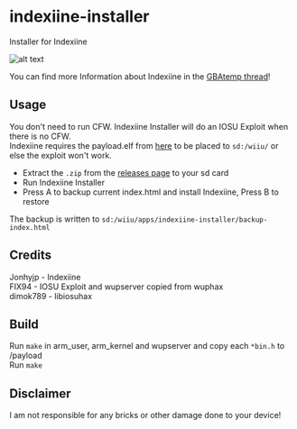 # indexiine-installer
Installer for Indexiine

![alt text](https://i.imgur.com/TrjtBUx.png "Icon")

You can find more Information about Indexiine in the [GBAtemp thread](https://gbatemp.net/threads/indexiine-load-cfw-during-boot-and-offline-without-a-vc-ds-title.553681/)!

## Usage

You don't need to run CFW. Indexiine Installer will do an IOSU Exploit when there is no CFW.  
Indexiine requires the payload.elf from [here](https://github.com/wiiu-env/homebrew_launcher_installer/releases/tag/v1.4) to be placed to `sd:/wiiu/` or else the exploit won't work.  

* Extract the `.zip` from the [releases page](https://github.com/GaryOderNichts/indexiine-installer/releases) to your sd card  
* Run Indexiine Installer
* Press A to backup current index.html and install Indexiine, Press B to restore

The backup is written to `sd:/wiiu/apps/indexiine-installer/backup-index.html`

## Credits

Jonhyjp  - Indexiine  
FIX94    - IOSU Exploit and wupserver copied from wuphax  
dimok789 - libiosuhax  

## Build

Run `make` in arm_user, arm_kernel and wupserver and copy each `*bin.h` to /payload  
Run `make`  

## Disclaimer

I am not responsible for any bricks or other damage done to your device!
